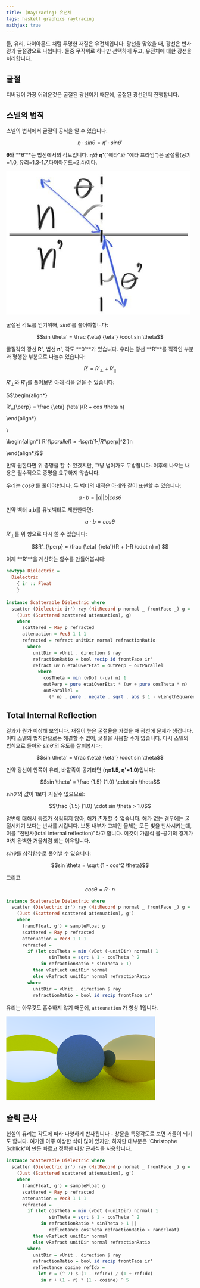 ```yaml
--- 
title: (RayTracing) 유전체
tags: haskell graphics raytracing
mathjax: true
---
```


물, 유리, 다이아몬드 처럼 투명한 재질은 유전체입니다. 광선을 맞았을 때, 광선은 반사광과 굴절광으로 나뉩니다. 둘중 무작위로 하나만 선택하게 두고, 유전체에 대한 광선을 처리합니다. 

## 굴절

디버깅이 가장 어려운것은 굴절된 광선이기 때문에, 굴절된 광선먼저 진행합니다. 

## 스넬의 법칙

스넬의 법칙에서 굴절의 공식을 알 수 있습니다. 

$$\eta \cdot sin \theta = \eta' \cdot sin \theta'$$

**θ**와 **θ'**는 법선에서의 각도입니다. **η**와 **η'**("에타"와 "에타 프라임")은 굴절률(공기=1.0, 유리=1.3-1.7,다이아몬드=2.4)이다. 

![0](/assets/images/2021-06-20/c9/Untitled0.png)

굴절된 각도를 얻기위해, $sin \theta'$를 풀어야합니다:

$$sin \theta' = \frac {\eta} {\eta'} \cdot sin \theta$$

굴절각의 광선 **R'**, 법선 **n'**, 각도 **θ'**가 있습니다. 우리는 광선 **R'**를 직각인 부분과 평행한 부분으로 나눌수 있습니다:

$$R' = R'_{\perp} + R'_{\parallel}$$

$R'_{\perp}$와 $R'_{\parallel}$를 풀어보면 아래 식을 얻을 수 있습니다:

$$\begin{align*}

R'_{\perp} = \frac {\eta} {\eta'}(R + cos \theta n) 

\end{align*}

\\

\begin{align*}
R'_{\parallel} = -\sqrt{1-|R'_\perp|^2 }n

\end{align*}$$

만약 원한다면 위 증명을 할 수 있겠지만, 그냥 넘어가도 무방합니다. 이후에 나오는 내용은 필수적으로 증명을 요구하지 않습니다. 

우리는 $cos \theta$ 를 풀어야합니다. 두 벡터의 내적은 아래와 같이 표현할 수 있습니다:

$$a \cdot b = |a||b| cos \theta $$

만약 벡터 a,b를 유닛벡터로 제한한다면: 

$$a \cdot b = cos \theta $$

$R'_{\perp}$를 위 항으로 다시 쓸 수 있습니다:

$$R'_{\perp} = \frac {\eta} {\eta'}(R + (-R \cdot n) n) 
$$

이제 **R'**을 계산하는 함수를 만들어봅시다: 

```haskell
newtype Dielectric =
  Dielectric
    { ir :: Float
    }

instance Scatterable Dielectric where
  scatter (Dielectric ir') ray (HitRecord p normal _ frontFace _) g =
    (Just (Scattered scattered attenuation), g)
    where
      scattered = Ray p refracted
      attenuation = Vec3 1 1 1
      refracted = refract unitDir normal refractionRatio
        where
          unitDir = vUnit . direction $ ray
          refractionRatio = bool recip id frontFace ir'
          refract uv n etaiOverEtat = outPerp + outParallel
            where
              cosTheta = min (vDot (-uv) n) 1
              outPerp = pure etaiOverEtat * (uv + pure cosTheta * n)
              outParallel =
                (* n) . pure . negate . sqrt . abs $ 1 - vLengthSquared outPerp
```

## Total Internal Reflection

결과가 뭔가 이상해 보입니다. 재질이 높은 굴절율을 가졌을 때 광선에 문제가 생깁니다. 이때 스넬의 법칙만으로는 해결할 수 없어, 굴절을 사용할 수가 없습니다. 다시 스넬의 법칙으로 돌아와 $sin \theta'$의 유도를 살펴봅시다:

$$sin \theta' = \frac {\eta} {\eta'} \cdot sin \theta$$

만약 광선이 안쪽이 유리, 바깥족이 공기라면 (**η=1.5, η'=1.0**)입니다:

$$sin \theta' = \frac {1.5} {1.0} \cdot sin \theta$$

 $sin \theta'$의 값이 1보다 커질수 없으므로: 

$$\frac {1.5} {1.0} \cdot sin \theta > 1.0$$

양변에 대해서 등호가 성립되지 않아, 해가 존재할 수 없습니다. 해가 없는 경우에는 굴절시키기 보다는 반사를 시킵니다. 보통 내부가 고체인 물체는 모든 빛을 반사시키는데, 이를 "전반사(total internal reflection)"라고 합니다. 이것이 가끔식 물-공기의 경계가 마치 완벽한 거울처럼 되는 이유입니다.

$sin \theta$를 삼각함수로 풀어낼 수 있습니다: 

$$sin \theta = \sqrt {1 - cos^2 \theta}$$

그리고 

$$cos \theta = R \cdot n $$

```haskell
instance Scatterable Dielectric where
  scatter (Dielectric ir') ray (HitRecord p normal _ frontFace _) g =
    (Just (Scattered scattered attenuation), g')
    where
      (randFloat, g') = sampleFloat g
      scattered = Ray p refracted
      attenuation = Vec3 1 1 1
      refracted =
        if (let cosTheta = min (vDot (-unitDir) normal) 1
                sinTheta = sqrt $ 1 - cosTheta ^ 2
             in refractionRatio * sinTheta > 1)
          then vReflect unitDir normal
          else vRefract unitDir normal refractionRatio
        where
          unitDir = vUnit . direction $ ray
          refractionRatio = bool id recip frontFace ir'
```

유리는 아무것도 흡수하지 않기 때문에, `atteunation` 가 항상 1입니다. 

![1](/assets/images/2021-06-20/c9/Untitled1.png)

## 슐릭 근사

현실의 유리는 각도에 따라 다양하게 반사됩니다 - 창문을 특정각도로 보면 거울이 되기도 합니다. 여기엔 아주 이상한 식이 많이 있지만, 하지만 대부분은 'Christophe Schlick'이 만든 빠르고 정확한 다항 근사식을 사용합니다. 

```haskell
instance Scatterable Dielectric where
  scatter (Dielectric ir') ray (HitRecord p normal _ frontFace _) g =
    (Just (Scattered scattered attenuation), g')
    where
      (randFloat, g') = sampleFloat g
      scattered = Ray p refracted
      attenuation = Vec3 1 1 1
      refracted =
        if (let cosTheta = min (vDot (-unitDir) normal) 1
                sinTheta = sqrt $ 1 - cosTheta ^ 2
             in refractionRatio * sinTheta > 1 ||
                reflectance cosTheta refractionRatio > randFloat)
          then vReflect unitDir normal
          else vRefract unitDir normal refractionRatio
        where
          unitDir = vUnit . direction $ ray
          refractionRatio = bool id recip frontFace ir'
          reflectance cosine refIdx =
            let r = (^ 2) $ (1 - refIdx) / (1 + refIdx)
             in r + (1 - r) * (1 - cosine) ^ 5
```